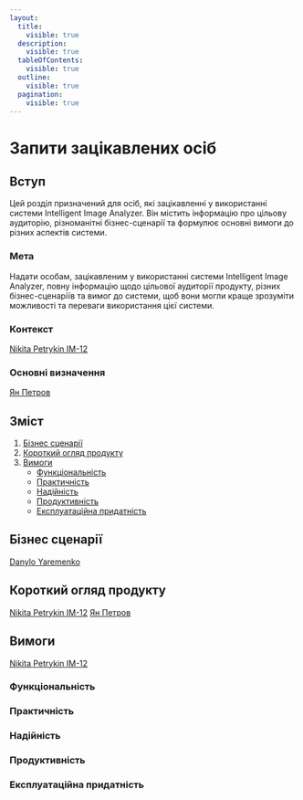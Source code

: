```yaml
---
layout:
  title:
    visible: true
  description:
    visible: true
  tableOfContents:
    visible: true
  outline:
    visible: true
  pagination:
    visible: true
---
```


# Запити зацікавлених осіб

## Вступ

Цей розділ призначений для осіб, які зацікавленні у використанні системи Intelligent Image Analyzer. Він містить інформацію про цільову аудиторію, різноманітні бізнес-сценарії та формулює основні вимоги до різних аспектів системи.

### Мета

Надати особам, зацікавленим у використанні системи Intelligent Image Analyzer, повну інформацію щодо цільової аудиторії продукту, різних бізнес-сценаріїв та вимог до системи, щоб вони могли краще зрозуміти можливості та переваги використання цієї системи.

### Контекст

[Nikita Petrykin IM-12](https://app.gitbook.com/u/O7OOh7JkgVa97j3Fj2bFHnJcEez1 "mention")

### Основні визначення

[Ян Петров](https://app.gitbook.com/u/3wChjHgmHcd0YAQ1dGxMrUIeaPB2 "mention")

## Зміст

1. [Бізнес сценарії](./#biznes-scenariyi)
2. [Короткий огляд продукту](./#korotkii-oglyad-produktu)
3. [Вимоги](./#vimogi)
   * [Функціональність](./#funkcionalnist)
   * [Практичність](./#praktichnist)
   * [Надійність](./#nadiinist)
   * [Продуктивність](./#produktivnist)
   * [Експлуатаційна придатність](./#ekspluataciina-pridatnist)

## Бізнес сценарії

[Danylo Yaremenko](https://app.gitbook.com/u/gTTb7bVysOYyu1oDZncHsjDD8Wn2 "mention")

## Короткий огляд продукту

[Nikita Petrykin IM-12](https://app.gitbook.com/u/O7OOh7JkgVa97j3Fj2bFHnJcEez1 "mention") [Ян Петров](https://app.gitbook.com/u/3wChjHgmHcd0YAQ1dGxMrUIeaPB2 "mention")

## Вимоги

[Nikita Petrykin IM-12](https://app.gitbook.com/u/O7OOh7JkgVa97j3Fj2bFHnJcEez1 "mention")

### Функціональність



### Практичність



### Надійність



### Продуктивність



### Експлуатаційна придатність
